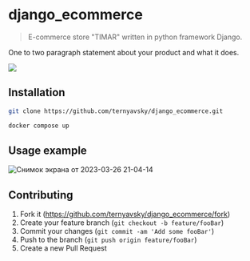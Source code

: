 # django_ecommerce
> E-commerce store "TIMAR" written in python framework Django.

One to two paragraph statement about your product and what it does.

![](header.png)

## Installation


```sh
git clone https://github.com/ternyavsky/django_ecommerce.git

docker compose up
```



## Usage example

![Снимок экрана от 2023-03-26 21-04-14](https://user-images.githubusercontent.com/105453132/227795226-bbbac120-1a90-4f0a-a037-000884ec3e6c.png)



## Contributing

1. Fork it (<https://github.com/ternyavsky/django_ecommerce/fork>)
2. Create your feature branch (`git checkout -b feature/fooBar`)
3. Commit your changes (`git commit -am 'Add some fooBar'`)
4. Push to the branch (`git push origin feature/fooBar`)
5. Create a new Pull Request


